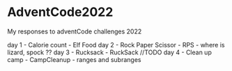 # AdventCode2022
My responses to adventCode challenges 2022

day 1 - Calorie count - Elf Food
day 2 - Rock Paper Scissor - RPS - where is lizard, spock ??
day 3 - Rucksack - RuckSack //TODO
day 4 - Clean up camp - CampCleanup - ranges and subranges
